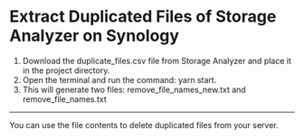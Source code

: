 # Extract Duplicated Files of Storage Analyzer on Synology

1. Download the duplicate_files.csv file from Storage Analyzer and place it in the project directory.
2. Open the terminal and run the command: yarn start.
3. This will generate two files: remove_file_names_new.txt and remove_file_names.txt

---

You can use the file contents to delete duplicated files from your server.

